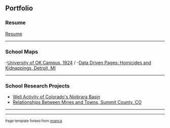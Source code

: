 ## Portfolio

### Resume
[Resume](pdf/Resume.pdf)


---

### School Maps 

-[University of OK Campus, 1924](pdf/Lab_9_Map_2.pdf) /
-[Data Driven Pages: Homicides and Kidnappings, Detroit, MI](pdf/Lab_10.pdf)


---


### School Research Projects

- [Well Activity of Colorado's Niobrara Basin](pdf/Nio_Basin.pdf)
- [Relationships Between Mines and Towns, Summit County, CO](pdf/Relationships.pdf)


---




---
<p style="font-size:11px">Page template forked from <a href="https://github.com/evanca/quick-portfolio">evanca</a></p>
<!-- Remove above link if you don't want to attibute -->
